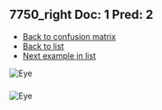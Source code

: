 ## 7750_right Doc: 1 Pred: 2
- [Back to confusion matrix](https://github.com/juliandewit/kaggle_retinopathy/blob/master/matrix.md)
- [Back to list](https://github.com/juliandewit/kaggle_retinopathy/blob/master/lists/12/list.md)
- [Next example in list](https://github.com/juliandewit/kaggle_retinopathy/blob/master/lists/12/79/7985_right.md)

![Eye](https://retinopaty.blob.core.windows.net/size1024/7750_right_1.jpeg)

### 

![Eye]()
